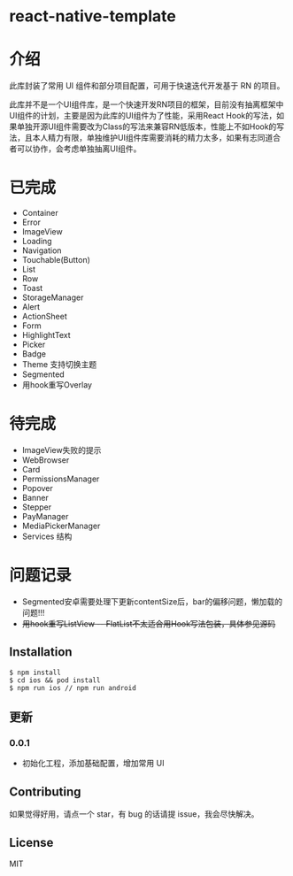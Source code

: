 # react-native-template

# 介绍

此库封装了常用 UI 组件和部分项目配置，可用于快速迭代开发基于 RN 的项目。

此库并不是一个UI组件库，是一个快速开发RN项目的框架，目前没有抽离框架中UI组件的计划，主要是因为此库的UI组件为了性能，采用React Hook的写法，如果单独开源UI组件需要改为Class的写法来兼容RN低版本，性能上不如Hook的写法，且本人精力有限，单独维护UI组件库需要消耗的精力太多，如果有志同道合者可以协作，会考虑单独抽离UI组件。

# 已完成

- Container
- Error
- ImageView
- Loading
- Navigation
- Touchable(Button)
- List
- Row
- Toast
- StorageManager
- Alert
- ActionSheet
- Form
- HighlightText
- Picker
- Badge
- Theme 支持切换主题
- Segmented
- 用hook重写Overlay

# 待完成
- ImageView失败的提示
- WebBrowser
- Card
- PermissionsManager
- Popover
- Banner
- Stepper
- PayManager
- MediaPickerManager
- Services 结构

# 问题记录
- Segmented安卓需要处理下更新contentSize后，bar的偏移问题，懒加载的问题!!!
- ~~用hook重写ListView -- FlatList不太适合用Hook写法包装，具体参见源码~~

## Installation

```
$ npm install
$ cd ios && pod install
$ npm run ios // npm run android

```

## 更新

### 0.0.1

- 初始化工程，添加基础配置，增加常用 UI

## Contributing

如果觉得好用，请点一个 star，有 bug 的话请提 issue，我会尽快解决。

## License

MIT
